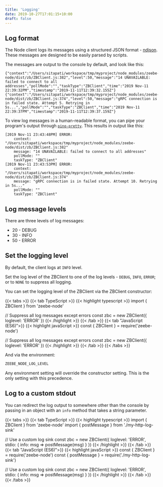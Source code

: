 ```yaml
---
title: 'Logging'
date: 2019-10-27T17:01:15+10:00
draft: false
---
```


## Log format

The Node client logs its messages using a structured JSON format - [ndjson](http://ndjson.org/). These messages are designed to be easily parsed by scripts.

The messages are output to the console by default, and look like this:

```
{"context":"/Users/sitapati/workspace/tmp/myproject/node_modules/zeebe-node/dist/zb/ZBClient.js:382","level":50,"message":"14 UNAVAILABLE: failed to connect to all addresses","pollMode":"","taskType":"ZBClient","time":"2019 Nov-11 22:39:32PM","timestamp":"2019-11-11T12:39:32.155Z"}
{"context":"/Users/sitapati/workspace/tmp/myproject/node_modules/zeebe-node/dist/zb/ZBClient.js:374","level":50,"message":"gRPC connection is in failed state. Attempt 5. Retrying in 5s...","pollMode":"","taskType":"ZBClient","time":"2019 Nov-11 22:39:37PM","timestamp":"2019-11-11T12:39:37.159Z"}
```

To view log messages in a human-readable format, you can pipe your program's output through [`pino-pretty`](https://www.npmjs.com/package/pino-pretty). This results in output like this:

```
[2019 Nov-11 23:43:48PM] ERROR:
    context: "/Users/sitapati/workspace/tmp/myproject/node_modules/zeebe-node/dist/zb/ZBClient.js:382"
    message: "14 UNAVAILABLE: failed to connect to all addresses"
    pollMode: ""
    taskType: "ZBClient"
[2019 Nov-11 23:43:53PM] ERROR:
    context: "/Users/sitapati/workspace/tmp/myproject/node_modules/zeebe-node/dist/zb/ZBClient.js:374"
    message: "gRPC connection is in failed state. Attempt 10. Retrying in 5s..."
    pollMode: ""
    taskType: "ZBClient"
```

## Log message levels

There are three levels of log messages:

* 20 - DEBUG
* 30 - INFO
* 50 - ERROR

## Set the logging level

By default, the client logs at `INFO` level.

Set the log level of the ZBClient to one of the log levels - `DEBUG`, `INFO`, `ERROR`; or to `NONE` to suppress all logging.

You can set the logging level of the ZBClient via the ZBClient constructor:

<!-- prettier-ignore -->
{{< tabs >}}
  {{< tab TypeScript >}}
    {{< highlight typescript >}}
import { ZBClient } from 'zeebe-node'

// Suppress all log messages except errors
const zbc = new ZBClient({
  loglevel: 'ERROR'
})
{{< /highlight >}}
{{< /tab >}}
{{< tab "JavaScript (ES6)">}}
{{< highlight javaScript >}}
const { ZBClient } = require('zeebe-node')

// Suppress all log messages except errors
const zbc = new ZBClient({
  loglevel: 'ERROR'
})
{{< /highlight >}}
{{< /tab >}}
{{< /tabs >}}

And via the environment:

```bash
ZEEBE_NODE_LOG_LEVEL
```

Any environment setting will override the constructor setting. This is the only setting with this precedence.

## Log to a custom stdout

You can redirect the log output to somewhere other than the console by passing in an object with an `info` method that takes a string parameter.

<!-- prettier-ignore -->
{{< tabs >}}
  {{< tab TypeScript >}}
    {{< highlight typescript >}}
import { ZBClient } from 'zeebe-node'
import { postMessage } from './my-http-log-sink'

// Use a custom log sink
const zbc = new ZBClient({
  loglevel: 'ERROR',
  stdio: {
    info: msg => postMessage(msg)
  }
})
{{< /highlight >}}
{{< /tab >}}
{{< tab "JavaScript (ES6)">}}
{{< highlight javaScript >}}
const { ZBClient } = require('zeebe-node')
const { postMessage } = require('./my-http-log-sink')

// Use a custom log sink
const zbc = new ZBClient({
  loglevel: 'ERROR',
  stdio: {
    info: msg => postMessage(msg)
  }
})
{{< /highlight >}}
{{< /tab >}}
{{< /tabs >}}